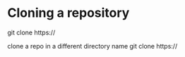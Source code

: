 # Cloning a repository

git clone https://<repo url>
  
clone a repo in a different directory name
git clone https://<repo url> <directory name>
  

